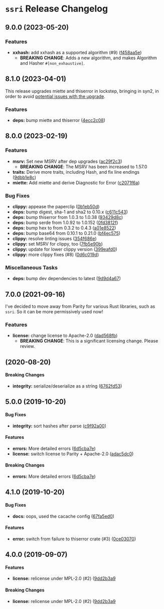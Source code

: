 # `ssri` Release Changelog

<a name="9.0.0"></a>
## 9.0.0 (2023-05-20)

### Features

* **xxhash:** add xxhash as a supported algorithm (#9) ([f458aa5e](https://github.com/zkat/ssri-rs/commit/f458aa5ee980e3ba7d96ee547dc05909c3fa2674))
    * **BREAKING CHANGE**: Adds a new algorithm, and makes Algorithm and Hasher `#[non_exhaustive]`.

<a name="8.1.0"></a>
## 8.1.0 (2023-04-01)

This release upgrades miette and thiserror in lockstep, bringing in syn2, in
order to avoid [potential issues with the
upgrade](https://github.com/yaahc/eyre/pull/92).

### Features

* **deps:** bump miette and thiserror ([4ecc2c08](https://github.com/zkat/ssri-rs/commit/4ecc2c0885b6221c42f8c0cf9c3d6448843adb80))

<a name="8.0.0"></a>
## 8.0.0 (2023-02-19)

### Features

* **msrv:** Set new MSRV after dep upgrades ([ac29f2c3](https://github.com/zkat/ssri-rs/commit/ac29f2c32caa1fe810f3763279e8b0a0f52c6a70))
    * **BREAKING CHANGE**: The MSRV has been increased to 1.57.0
* **traits:** Derive more traits, including Hash, and fix line endings ([9dbb1e8c](https://github.com/zkat/ssri-rs/commit/9dbb1e8c99869e19533d6abeeb6b09930c426791))
* **miette:** Add miette and derive Diagnostic for Error ([c2071f6a](https://github.com/zkat/ssri-rs/commit/c2071f6ab74ff89448b28fd016f2f090479d44a5))

### Bug Fixes

* **clippy:** appease the paperclip ([0b1eb50d](https://github.com/zkat/ssri-rs/commit/0b1eb50def2e86ba5fe0e7a6651b65452190d1e6))
* **deps:** bump digest, sha-1 and sha2 to 0.10.x ([c611c543](https://github.com/zkat/ssri-rs/commit/c611c543c6150017b259bc990820bd5ea5915670))
* **deps:** bump thiserror from 1.0.3 to 1.0.38 ([93429d8c](https://github.com/zkat/ssri-rs/commit/93429d8c496f858182889343cded2616b007357b))
* **deps:** bump serde from 1.0.92 to 1.0.152 ([0fd3812f](https://github.com/zkat/ssri-rs/commit/0fd3812f0846238aef86a3c544ba915ffe359775))
* **deps:** bump hex to from 0.3.2 to 0.4.3 ([a01e8522](https://github.com/zkat/ssri-rs/commit/a01e852295a262753a72b056cc87395622d6175a))
* **deps:** bump base64 from 0.10.1 to 0.21.0 ([bf4ec575](https://github.com/zkat/ssri-rs/commit/bf4ec57566774c698891240f3d9f489fe95ab941))
* **clippy:** resolve linting issues ([354f686e](https://github.com/zkat/ssri-rs/commit/354f686e2fea55e371f656a14f673c4fabc66993))
* **clippy:** set MSRV for clippy, too ([7fb5e90b](https://github.com/zkat/ssri-rs/commit/7fb5e90b4fcba9ffce9c7c851b7a73ddbcf32a97))
* **clippy:** update for lower clippy version ([399eafd0](https://github.com/zkat/ssri-rs/commit/399eafd04fcfe0abf22fd195341d16636c3377da))
* **clippy:** more clippy fixes (#8) ([0d6c019d](https://github.com/zkat/ssri-rs/commit/0d6c019d5e581e533aaccd1113a50a2ad4f72115))

### Miscellaneous Tasks

* **deps:** bump dev dependencies to latest ([9d9d4a67](https://github.com/zkat/ssri-rs/commit/9d9d4a6789d25cd36f4f342450a9f61368db2857))

<a name="7.0.0"></a>
## 7.0.0 (2021-09-16)

I've decided to move away from Parity for various Rust libraries, such as `ssri`.
So it can be more permissively used now!

### Features

* **license:** change license to Apache-2.0 ([dad568fb](https://github.com/zkat/ssri-rs/commit/dad568fb7d61a71b428308f279cb287e45164cb8))
    * **BREAKING CHANGE**: This is a significant licensing change. Please review.

<a name="6.0.0"></a>

## (2020-08-20)

#### Breaking Changes

- **integrity:** serialize/deserialize as a string ([6762fd53](https://github.com/zkat/ssri-rs/commit/6762fd533330e7202f9409c0971948b4eba6bd5e))

<a name="5.0.0"></a>

## 5.0.0 (2019-10-20)

#### Bug Fixes

- **integrity:** sort hashes after parse ([c9f92a00](https://github.com/zkat/ssri-rs/commit/c9f92a00cc183c65e7fd48c39fe95b09236d65da))

#### Features

- **errors:** More detailed errors ([6d5cba7e](https://github.com/zkat/ssri-rs/commit/6d5cba7ebb731a8da1717976ccc957671423bc52))
- **license:** switch license to Parity + Apache-2.0 ([adac5dc0](https://github.com/zkat/ssri-rs/commit/adac5dc04f33ac8efc3dadf7ab75c4c67bfccf5c))

#### Breaking Changes

- **errors:** More detailed errors ([6d5cba7e](https://github.com/zkat/ssri-rs/commit/6d5cba7ebb731a8da1717976ccc957671423bc52))

<a name="4.1.0"></a>

## 4.1.0 (2019-10-20)

#### Bug Fixes

- **docs:** oops, used the cacache config ([67fa5ed0](https://github.com/zkat/ssri-rs/commit/67fa5ed0a39d3d6009aa322e5c71197ab653ef5d))

#### Features

- **error:** switch from failure to thiserror crate (#3) ([0ce03070](https://github.com/zkat/ssri-rs/commit/0ce030708ce9ef52be33171612a79a3f2489af4c))

<a name="4.0.0"></a>

## 4.0.0 (2019-09-07)

#### Features

- **license:** relicense under MPL-2.0 (#2) ([9dd2b3a9](https://github.com/zkat/ssri-rs/commit/9dd2b3a97cf04266a9d99246cc8dcf2db2a6b632)

#### Breaking Changes

- **license:** relicense under MPL-2.0 (#2) ([9dd2b3a9](https://github.com/zkat/ssri-rs/commit/9dd2b3a97cf04266a9d99246cc8dcf2db2a6b632)
